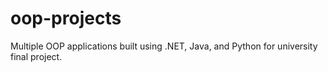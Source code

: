 # oop-projects
Multiple OOP applications built using .NET, Java, and Python for university final project.
